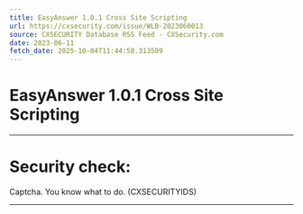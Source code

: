 ```yaml
---
title: EasyAnswer 1.0.1 Cross Site Scripting
url: https://cxsecurity.com/issue/WLB-2023060013
source: CXSECURITY Database RSS Feed - CXSecurity.com
date: 2023-06-11
fetch_date: 2025-10-04T11:44:58.313509
---
```


# EasyAnswer 1.0.1 Cross Site Scripting

---

# Security check:

Captcha. You know what to do. (CXSECURITYIDS)

---